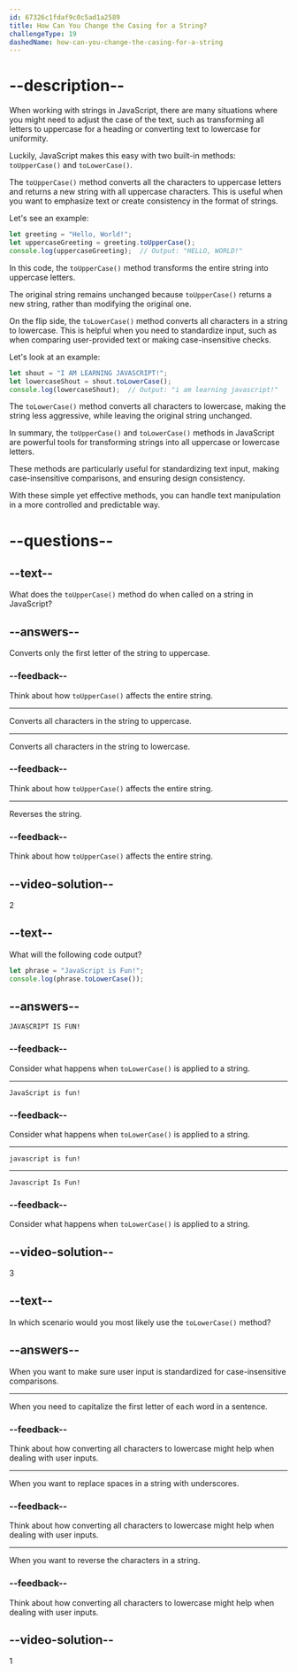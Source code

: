 ```yaml
---
id: 67326c1fdaf9c0c5ad1a2589
title: How Can You Change the Casing for a String?
challengeType: 19
dashedName: how-can-you-change-the-casing-for-a-string
---
```


# --description--

When working with strings in JavaScript, there are many situations where you might need to adjust the case of the text, such as transforming all letters to uppercase for a heading or converting text to lowercase for uniformity.

Luckily, JavaScript makes this easy with two built-in methods: `toUpperCase()` and `toLowerCase()`.

The `toUpperCase()` method converts all the characters to uppercase letters and returns a new string with all uppercase characters. This is useful when you want to emphasize text or create consistency in the format of strings.

Let's see an example:

```js
let greeting = "Hello, World!";
let uppercaseGreeting = greeting.toUpperCase();
console.log(uppercaseGreeting);  // Output: "HELLO, WORLD!"
```

In this code, the `toUpperCase()` method transforms the entire string into uppercase letters.

The original string remains unchanged because `toUpperCase()` returns a new string, rather than modifying the original one.

On the flip side, the `toLowerCase()` method converts all characters in a string to lowercase. This is helpful when you need to standardize input, such as when comparing user-provided text or making case-insensitive checks.

Let's look at an example:

```js
let shout = "I AM LEARNING JAVASCRIPT!";
let lowercaseShout = shout.toLowerCase();
console.log(lowercaseShout);  // Output: "i am learning javascript!"
```

The `toLowerCase()` method converts all characters to lowercase, making the string less aggressive, while leaving the original string unchanged.

In summary, the `toUpperCase()` and `toLowerCase()` methods in JavaScript are powerful tools for transforming strings into all uppercase or lowercase letters.

These methods are particularly useful for standardizing text input, making case-insensitive comparisons, and ensuring design consistency.

With these simple yet effective methods, you can handle text manipulation in a more controlled and predictable way.

# --questions--

## --text--

What does the `toUpperCase()` method do when called on a string in JavaScript?

## --answers--

Converts only the first letter of the string to uppercase.

### --feedback--

Think about how `toUpperCase()` affects the entire string.

---

Converts all characters in the string to uppercase.

---

Converts all characters in the string to lowercase.

### --feedback--

Think about how `toUpperCase()` affects the entire string.

---

Reverses the string.

### --feedback--

Think about how `toUpperCase()` affects the entire string.

## --video-solution--

2

## --text--

What will the following code output?

```js
let phrase = "JavaScript is Fun!";
console.log(phrase.toLowerCase());
```

## --answers--

`JAVASCRIPT IS FUN!`

### --feedback--

Consider what happens when `toLowerCase()` is applied to a string.

---

`JavaScript is fun!`

### --feedback--

Consider what happens when `toLowerCase()` is applied to a string.

---

`javascript is fun!`

---

`Javascript Is Fun!`

### --feedback--

Consider what happens when `toLowerCase()` is applied to a string.

## --video-solution--

3

## --text--

In which scenario would you most likely use the `toLowerCase()` method?

## --answers--

When you want to make sure user input is standardized for case-insensitive comparisons.

---

When you need to capitalize the first letter of each word in a sentence.

### --feedback--

Think about how converting all characters to lowercase might help when dealing with user inputs.

---

When you want to replace spaces in a string with underscores.

### --feedback--

Think about how converting all characters to lowercase might help when dealing with user inputs.

---

When you want to reverse the characters in a string.

### --feedback--

Think about how converting all characters to lowercase might help when dealing with user inputs.

## --video-solution--

1
